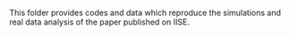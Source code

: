 This folder provides codes and data which reproduce the simulations and real data analysis of the paper published on IISE.
